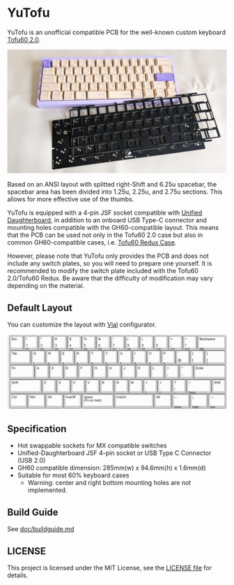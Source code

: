 # YuTofu

YuTofu is an unofficial compatible PCB for the well-known custom keyboard [Tofu60 2.0](https://kbdfans.com/products/tofu60-2-0).

![YuTofu Art](image/yutofu_art.jpg)

Based on an ANSI layout with splitted right-Shift and 6.25u spacebar, the spacebar area has been divided into 1.25u, 2.25u, and 2.75u sections. This allows for more effective use of the thumbs.

YuTofu is equipped with a 4-pin JSF socket compatible with [Unified Daughterboard](https://github.com/Unified-Daughterboard), in addition to an onboard USB Type-C connector and mounting holes compatible with the GH60-compatible layout. This means that the PCB can be used not only in the Tofu60 2.0 case but also in common GH60-compatible cases, i.e. [Tofu60 Redux Case](https://kbdfans.com/products/tofu60-redux-case).

However, please note that YuTofu only provides the PCB and does not include any switch plates, so you will need to prepare one yourself. It is recommended to modify the switch plate included with the Tofu60 2.0/Tofu60 Redux. Be aware that the difficulty of modification may vary depending on the material.

## Default Layout

You can customize the layout with [Vial](https://get.vial.today/) configurator.

![Yutofu Layout](image/yutofu_layout.png)

## Specification

- Hot swappable sockets for MX compatible switches
- Unified-Daughterboard JSF 4-pin socket or USB Type C Connector (USB 2.0)
- GH60 compatible dimension: 285mm(w) x 94.6mm(h) x 1.6mm(d)
- Suitable for most 60% keyboard cases
  - Warning: center and right bottom mounting holes are not implemented.

## Build Guide

See [doc/buildguide.md](doc/buildguide.md)

## LICENSE

This project is licensed under the MIT License, see the [LICENSE file](LICENSE) for details.
